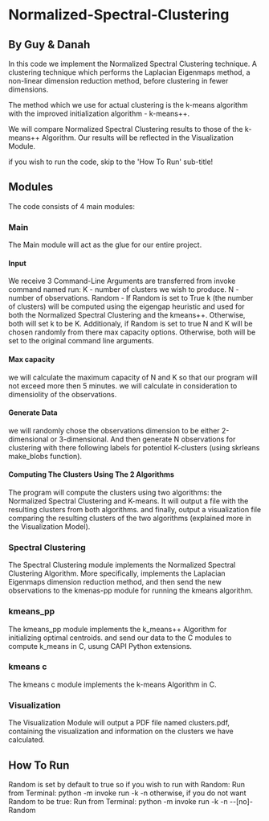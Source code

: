 # Normalized-Spectral-Clustering

## By Guy & Danah

In this code we implement the Normalized Spectral Clustering technique. 
A clustering technique which performs the Laplacian Eigenmaps method, a non-linear dimension reduction method, before clustering in fewer dimensions. 

The method which we use for actual clustering is the k-means algorithm with the improved initialization algorithm - k-means++.

We will compare Normalized Spectral Clustering results to those of the k-means++ Algorithm. Our results will be reflected in the Visualization Module.

if you wish to run the code, skip to the 'How To Run' sub-title!

## Modules

The code consists of 4 main modules:

### Main
The Main module will act as the glue for our entire project.

#### Input
We receive 3 Command-Line Arguments are transferred from invoke command named run:
K - number of clusters we wish to produce.
N - number of observations.
Random - If Random is set to True k (the number of clusters) will be computed using the eigengap heuristic and used for both the Normalized Spectral Clustering and the kmeans++.
Otherwise, both will set k to be K.
Additionaly, if Random is set to true N and K will be chosen randomly from there max capacity options.
Otherwise, both will be set to the original command line arguments.

#### Max capacity
we will calculate the maximum capacity of N and K so that our program will not exceed more then 5 minutes. 
we will calculate in consideration to dimensiolity of the observations.

#### Generate Data
we will randomly chose the observations dimension to be either 2-dimensional or 3-dimensional.
And then generate N observations for clustering with there following labels for potentiol K-clusters (using skrleans make_blobs function).

#### Computing The Clusters Using The 2 Algorithms
The program will compute the clusters using two algorithms: the Normalized Spectral Clustering and K-means.
It will output a file with the resulting clusters from both algorithms.
and finally, output a visualization file comparing the resulting clusters of the two algorithms (explained more in the Visualization Model).
### Spectral Clustering
 The Spectral Clustering module implements the Normalized Spectral Clustering Algorithm.
 More specifically, implements the Laplacian Eigenmaps dimension reduction method,
 and then send the new observations to the kmenas-pp module for running the kmeans algorithm.
 
### kmeans_pp
 The kmeans_pp module implements the k_means++ Algorithm for initializing optimal centroids.
 and send our data to the C modules to compute k_means in C, usung CAPI Python extensions.

### kmeans c
The kmeans c module implements the k-means Algorithm in C.

### Visualization
The Visualization Module will  output a PDF file named clusters.pdf, containing
the visualization and information on the clusters we have calculated.

## How To Run
Random is set by default to true so if you wish to run with Random:
Run from Terminal:
   python -m invoke run -k -n
otherwise, if you do not want Random to be true:
Run from Terminal:
   python -m invoke run -k -n --[no]-Random

 
